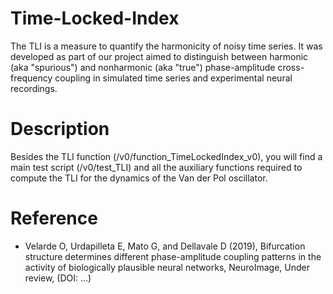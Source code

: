 # Time-Locked-Index
The TLI is a measure to quantify the harmonicity of noisy time series. It was developed as part of our project aimed to distinguish between harmonic (aka "spurious") and nonharmonic (aka "true") phase-amplitude cross-frequency coupling in simulated time series and experimental neural recordings.  

# Description
Besides the TLI function (/v0/function_TimeLockedIndex_v0), you will find a main test script (/v0/test_TLI) and all the auxiliary functions required to compute the TLI for the dynamics of the Van der Pol oscillator.

# Reference
- Velarde O, Urdapilleta E, Mato G, and Dellavale D (2019), Bifurcation
  structure determines different phase-amplitude coupling patterns in the
  activity of biologically plausible neural networks, NeuroImage, Under review,
  (DOI: ...)
